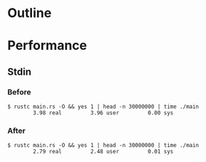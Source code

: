 # Outline

# Performance
## Stdin
### Before
```
$ rustc main.rs -O && yes 1 | head -n 30000000 | time ./main
        3.98 real         3.96 user         0.00 sys
```

### After
```
$ rustc main.rs -O && yes 1 | head -n 30000000 | time ./main
        2.79 real         2.48 user         0.01 sys
```
